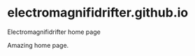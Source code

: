 # electromagnifidrifter.github.io
Electromagnifidrifter home page

Amazing home page.  

  
    
      
          
                  
                                  
                  
            
    
          

  
  
    

        
  

    
    
    

  
  



    
  

  

  
    
  
  


    
    





    
  

  
  
  

  
  


     









  









